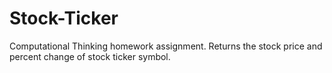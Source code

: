 # Stock-Ticker
Computational Thinking homework assignment. Returns the stock price and percent change of stock ticker symbol.
